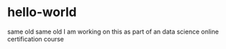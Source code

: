 # hello-world
same old same old
I am working on this as part of an data science online certification course

